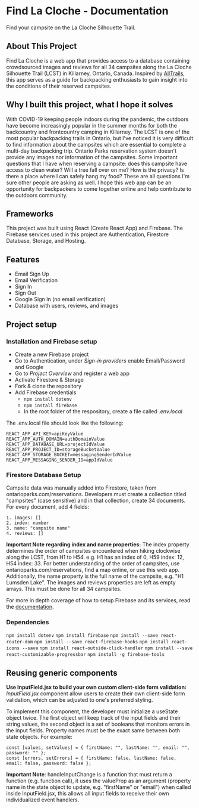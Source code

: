 # Find La Cloche - Documentation

Find your campsite on the La Cloche Silhouette Trail.


## About This Project

Find La Cloche is a web app that provides access to a database containing crowdsourced images and reviews for all 34 campsites along the La Cloche Silhouette Trail (LCST) in Killarney, Ontario, Canada. Inspired by [AllTrails](https://www.alltrails.com/), this app serves as a guide for backpacking enthusiasts to gain insight into the conditions of their reserved campsites.

## Why I built this project, what I hope it solves

With COVID-19 keeping people indoors during the pandemic, the outdoors have become increasingly popular in the summer months for both the backcountry and frontcountry camping in Killarney. The LCST is one of the most popular backpacking trails in Ontario, but I've noticed it is very difficult to find information about the campsites which are essential to complete a multi-day backpacking trip. Ontario Parks reservation system doesn't provide any images nor information of the campsites. Some important questions that I have when reserving a campsite: does this campsite have access to clean water? Will a tree fall over on me? How is the privacy? Is there a place where I can safely hang my food? These are all questions I'm sure other people are asking as well. I hope this web app can be an opportunity for backpackers to come together online and help contribute to the outdoors community.


## Frameworks

This project was built using React (Create React App) and Firebase. The Firebase services used in this project are Authentication, Firestore Database, Storage, and Hosting.


## Features
* Email Sign Up
* Email Verification
* Sign In
* Sign Out
* Google Sign In (no email verification)
* Database with users, reviews, and images


## Project setup

### Installation and Firebase setup
* Create a new Firebase project
* Go to Authentication, under *Sign-in providers* enable Email/Password and Google
* Go to *Project Overview* and register a web app
* Activate Firestore & Storage
* Fork & clone the repository
* Add Firebase credentials
  * ```npm install dotenv```
  * ```npm install firebase```
  * In the root folder of the respository, create a file called *.env.local*

The .env.local file should look like the following:

```
REACT_APP_API_KEY=apiKeyValue
REACT_APP_AUTH_DOMAIN=authDomainValue
REACT_APP_DATABASE_URL=projectIdValue
REACT_APP_PROJECT_ID=storageBucketValue
REACT_APP_STORAGE_BUCKET=messagingSenderIdValue
REACT_APP_MESSAGING_SENDER_ID=appIdValue
```

### Firestore Database Setup

Campsite data was manually added into Firestore, taken from ontarioparks.com/reservations. Developers must create a collection titled "campsites" (case sensitive) and in that collection, create 34 documents. For every document, add 4 fields:

```
1. images: []
2. index: number
3. name: "campsite name"
4. reviews: []
```

**Important Note regarding index and name properties:** 
The index property determines the order of campsites encountered when hiking clockwise along the LCST, from H1 to H54. e.g. H1 has an index of 0, H59 index: 12, H54 index: 33. For better understanding of the order of campsites, use ontarioparks.com/reservations, find a map online, or use this web app. Additionally, the name property is the full name of the campsite, e.g. "H1 Lumsden Lake". The images and reviews properties are left as empty arrays. This must be done for all 34 campsites.

For more in depth coverage of how to setup Firebase and its services, read the [documentation](https://firebase.google.com/docs/web/setup).

### Dependencies
```npm install dotenv```
```npm install firebase```
```npm install --save react-router-dom```
```npm install --save react-firebase-hooks```
```npm install react-icons --save```
```npm install react-outside-click-handler```
```npm install --save react-customizable-progressbar```
```npm install -g firebase-tools```


## Reusing generic components

**Use InputField.jsx to build your own custom client-side form validation:**
*InputField.jsx* component allow users to create their own client-side form validation, which can be adjusted to one's preferred styling.

To implement this component, the developer must initialize a useState object twice. The first object will keep track of the input fields and their string values, the second object is a set of booleans that monitors errors in the input fields. Property names must be the exact same between both state objects. For example: 

```
const [values, setValues] = { firstName: "", lastName: "", email: "", password: "" };
const [errors, setErrors] = { firstName: false, lastName: false, email: false, password: false };
```

**Important Note**: handleInputChange is a function that must return a function (e.g. function call), it uses the valueProp as an argument (property name in the state object to update, e.g. "firstName" or "email") when called inside InputField.jsx, this allows all input fields to receive their own individualized event handlers.

